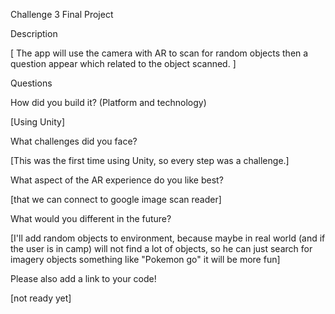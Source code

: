Challenge 3 Final Project


Description

[ The app will use the camera with AR to scan for random objects then a question appear which related to the object scanned. ]


Questions


How did you build it? (Platform and technology)

[Using Unity]


What challenges did you face?

[This was the first time using Unity, so every step was a challenge.]


What aspect of the AR experience do you like best?

[that we can connect to google image scan reader]


What would you different in the future?

[I'll add random objects to environment, because maybe in real world 
(and if the user is in camp) will not find a lot of objects, so he can just search for imagery objects
something like "Pokemon go"  it will be more fun]


Please also add a link to your code!

[not ready yet]